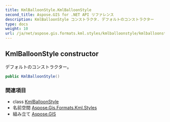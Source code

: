 ```yaml
---
title: KmlBalloonStyle.KmlBalloonStyle
second_title: Aspose.GIS for .NET API リファレンス
description: KmlBalloonStyle コンストラクタ. デフォルトのコンストラクター
type: docs
weight: 10
url: /ja/net/aspose.gis.formats.kml.styles/kmlballoonstyle/kmlballoonstyle/
---
```

## KmlBalloonStyle constructor

デフォルトのコンストラクター。

```csharp
public KmlBalloonStyle()
```

### 関連項目

* class [KmlBalloonStyle](../)
* 名前空間 [Aspose.Gis.Formats.Kml.Styles](../../kmlballoonstyle/)
* 組み立て [Aspose.GIS](../../../)


